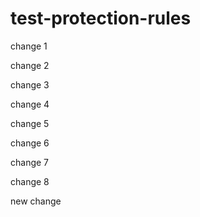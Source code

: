 # test-protection-rules

change 1

change 2

change 3

change 4

change 5

change 6

change 7

change 8

new change
